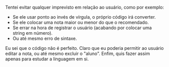 Tentei evitar qualquer imprevisto em relação ao usuário, como por exemplo:
- Se ele usar ponto ao invés de vírgula, o próprio código irá converter.
- Se ele colocar uma nota maior ou menor do que o recomendado.
- Se errar na hora de registrar o usuário (acabando por colocar uma string em número).
- Ou até mesmo erro de sintaxe.

Eu sei que o código não é perfeito. Claro que eu poderia permitir ao usuário editar a 
nota, ou até mesmo excluir o "aluno". Enfim, quis fazer assim apenas para estudar a linguagem em si.
